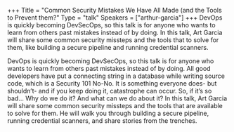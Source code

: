 +++
Title = "Common Security Mistakes We Have All Made (and the Tools to Prevent them?"
Type = "talk"
Speakers = ["arthur-garcia"]
+++
DevOps is quickly becoming DevSecOps, so this talk is for anyone who wants to learn from others past mistakes instead of by doing. In this talk, Art Garcia will share some common security missteps and the tools that to solve for them, like building a secure pipeline and running credential scanners.

DevOps is quickly becoming DevSecOps, so this talk is for anyone who wants to learn from others past mistakes instead of by doing. All good developers have put a connecting string in a database while writing source code, which is a Security 101 No-No. It is something everyone does- but shouldn’t- and if you keep doing it, catastrophe can occur. So, if it’s so bad… Why do we do it? And what can we do about it? In this talk, Art Garcia will share some common security missteps and the tools that are available to solve for them. He will walk you through building a secure pipeline, running credential scanners, and share stories from the trenches.